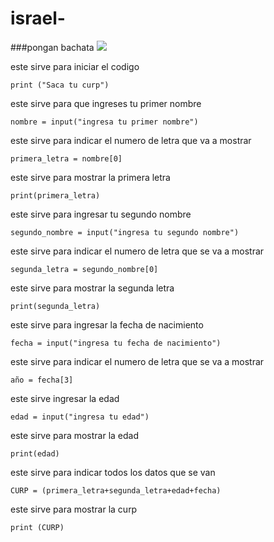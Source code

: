 # israel-
###pongan bachata
<img src="https://encrypted-tbn0.gstatic.com/images?q=tbn:ANd9GcTmFzIf-d0pBOT3-9vTabHp0ggIDRKsIacuTG5J1rPk2Q&s">


este sirve para iniciar el codigo
```
print ("Saca tu curp")
```

este sirve para que ingreses tu primer nombre
```
nombre = input("ingresa tu primer nombre")
```

este sirve para indicar el numero de letra que va a mostrar
```
primera_letra = nombre[0]
```

este sirve para mostrar la primera letra
```
print(primera_letra)
```

este sirve para ingresar tu segundo nombre
```
segundo_nombre = input("ingresa tu segundo nombre")
```

este sirve para indicar el numero de letra que se va a mostrar
```
segunda_letra = segundo_nombre[0]
```
este sirve para mostrar la segunda letra
```
print(segunda_letra)
```

este sirve para ingresar la fecha de nacimiento
```
fecha = input("ingresa tu fecha de nacimiento")
```

este sirve para indicar el numero de letra que se va a mostrar
```
año = fecha[3]
```

este sirve ingresar la edad
```
edad = input("ingresa tu edad")
```

este sirve para mostrar la edad
```
print(edad)
```

este sirve para indicar todos los datos que se van
```
CURP = (primera_letra+segunda_letra+edad+fecha)
```

este sirve para mostrar la curp
```
print (CURP)
```
